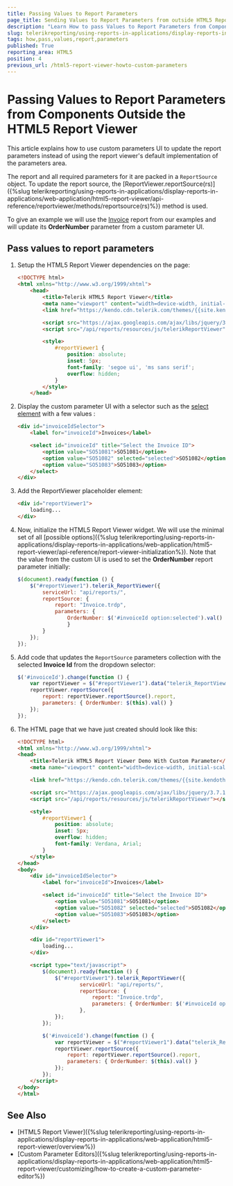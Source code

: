 ```yaml
---
title: Passing Values to Report Parameters
page_title: Sending Values to Report Parameters from outside HTML5 ReportViewer
description: "Learn How to pass Values to Report Parameters from Components Located Outside the HTML5 ReportViewer in Telerik Reporting."
slug: telerikreporting/using-reports-in-applications/display-reports-in-applications/web-application/html5-report-viewer/customizing/how-to-pass-values-to-report-parameters
tags: how,pass,values,report,parameters
published: True
reporting_area: HTML5
position: 4
previous_url: /html5-report-viewer-howto-custom-parameters
---
```


# Passing Values to Report Parameters from Components Outside the HTML5 Report Viewer

This article explains how to use custom parameters UI to update the report parameters instead of using the report viewer's default implementation of the parameters area.

The report and all required parameters for it are packed in a `ReportSource` object. To update the report source, the [ReportViewer.reportSource(rs)]({%slug telerikreporting/using-reports-in-applications/display-reports-in-applications/web-application/html5-report-viewer/api-reference/reportviewer/methods/reportsource(rs)%}) method is used.

To give an example we will use the [Invoice](https://demos.telerik.com/reporting/invoice) report from our examples and will update its **OrderNumber** parameter from a custom parameter UI.

## Pass values to report parameters

1.  Setup the HTML5 Report Viewer dependencies on the page:

    ```HTML
    <!DOCTYPE html>
    <html xmlns="http://www.w3.org/1999/xhtml">
    	<head>
        	<title>Telerik HTML5 Report Viewer</title>
        	<meta name="viewport" content="width=device-width, initial-scale=1, maximum-scale=1" />
        	<link href="https://kendo.cdn.telerik.com/themes/{{site.kendothemeversion}}/default/default-ocean-blue.css" rel="stylesheet" />

        	<script src="https://ajax.googleapis.com/ajax/libs/jquery/3.7.1/jquery.min.js"></script>
        	<script src="/api/reports/resources/js/telerikReportViewer"></script>

        	<style>
        		#reportViewer1 {
        			position: absolute;
        			inset: 5px;
        			font-family: 'segoe ui', 'ms sans serif';
        			overflow: hidden;
        		}
        	</style>
        </head>
    ```

1.  Display the custom parameter UI with a selector such as the [select element](https://developer.mozilla.org/en-US/docs/Web/HTML/Reference/Elements/select) with a few values :

    ```HTML
    <div id="invoiceIdSelector">
    	<label for="invoiceId">Invoices</label>

    	<select id="invoiceId" title="Select the Invoice ID">
    		<option value="SO51081">SO51081</option>
    		<option value="SO51082" selected="selected">SO51082</option>
    		<option value="SO51083">SO51083</option>
    	</select>
    </div>
    ```

1.  Add the ReportViewer placeholder element:

    ```HTML
    <div id="reportViewer1">
    	loading...
    </div>
    ```

1.  Now, initialize the HTML5 Report Viewer widget. We will use the minimal set of all [possible options]({%slug telerikreporting/using-reports-in-applications/display-reports-in-applications/web-application/html5-report-viewer/api-reference/report-viewer-initialization%}). Note that the value from the custom UI is used to set the **OrderNumber** report parameter initially:

    ```JavaScript
    $(document).ready(function () {
    	$("#reportViewer1").telerik_ReportViewer({
    		serviceUrl: "api/reports/",
    		reportSource: {
    			report: "Invoice.trdp",
    			parameters: {
    				OrderNumber: $('#invoiceId option:selected').val()
    				}
    		}
    	});
    });
    ```

1.  Add code that updates the `ReportSource` parameters collection with the selected **Invoice Id** from the dropdown selector:

    ```JavaScript
    $('#invoiceId').change(function () {
    	var reportViewer = $("#reportViewer1").data("telerik_ReportViewer");
    	reportViewer.reportSource({
    		report: reportViewer.reportSource().report,
    		parameters: { OrderNumber: $(this).val() }
    	});
    });
    ```

1.  The HTML page that we have just created should look like this:

    ```HTML
    <!DOCTYPE html>
    <html xmlns="http://www.w3.org/1999/xhtml">
    <head>
    	<title>Telerik HTML5 Report Viewer Demo With Custom Parameter</title>
    	<meta name="viewport" content="width=device-width, initial-scale=1, maximum-scale=1" />

    	<link href="https://kendo.cdn.telerik.com/themes/{{site.kendothemeversion}}/default/default-ocean-blue.css" rel="stylesheet" />

    	<script src="https://ajax.googleapis.com/ajax/libs/jquery/3.7.1/jquery.min.js"></script>
    	<script src="/api/reports/resources/js/telerikReportViewer"></script>

    	<style>
    		#reportViewer1 {
    			position: absolute;
    			inset: 5px;
    			overflow: hidden;
    			font-family: Verdana, Arial;
    		}
    	</style>
    </head>
    <body>
    	<div id="invoiceIdSelector">
    		<label for="invoiceId">Invoices</label>

    		<select id="invoiceId" title="Select the Invoice ID">
    			<option value="SO51081">SO51081</option>
    			<option value="SO51082" selected="selected">SO51082</option>
    			<option value="SO51083">SO51083</option>
    		</select>
    	</div>

    	<div id="reportViewer1">
    		loading...
    	</div>

    	<script type="text/javascript">
    		$(document).ready(function () {
    			$("#reportViewer1").telerik_ReportViewer({
    					serviceUrl: "api/reports/",
    					reportSource: {
    						report: "Invoice.trdp",
    						parameters: { OrderNumber: $('#invoiceId option:selected').val() }
    					},
    			});
    		});

    		$('#invoiceId').change(function () {
    			var reportViewer = $("#reportViewer1").data("telerik_ReportViewer");
    			reportViewer.reportSource({
    				report: reportViewer.reportSource().report,
    				parameters: { OrderNumber: $(this).val() }
    			});
    		});
    	</script>
    </body>
    </html>
    ```

## See Also

- [HTML5 Report Viewer]({%slug telerikreporting/using-reports-in-applications/display-reports-in-applications/web-application/html5-report-viewer/overview%})
- [Custom Parameter Editors]({%slug telerikreporting/using-reports-in-applications/display-reports-in-applications/web-application/html5-report-viewer/customizing/how-to-create-a-custom-parameter-editor%})
